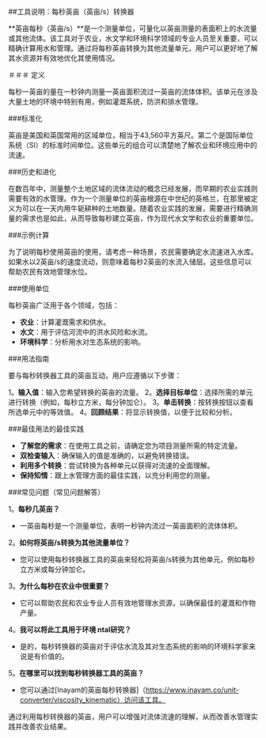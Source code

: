 ##工具说明：每秒英亩（英亩/s）转换器

**英亩每秒（英亩/s）**是一个测量单位，可量化以英亩测量的表面积上的水流量或其他流体。该工具对于农业，水文学和环境科学领域的专业人员至关重要，可以精确计算用水和管理。通过将每秒英亩转换为其他流量单元，用户可以更好地了解其水资源并有效地优化其使用情况。

＃＃＃ 定义

每秒一英亩的量在一秒钟内测量一英亩面积流过一英亩的流体体积。该单元在涉及大量土地的环境中特别有用，例如灌溉系统，防洪和排水管理。

###标准化

英亩是美国和英国常用的区域单位，相当于43,560平方英尺。第二个是国际单位系统（SI）的标准时间单位。这些单元的组合可以清楚地了解农业和环境应用中的流速。

###历史和进化

在数百年中，测量整个土地区域的流体流动的概念已经发展，而早期的农业实践则需要有效的水管理。作为一个测量单位的英亩根源在中世纪的英格兰，在那里被定义为可以在一天内用牛轭耕种的土地数量。随着农业实践的发展，需要进行精确测量的需求也是如此，从而导致每秒建立英亩，作为现代水文学和农业的重要单位。

###示例计算

为了说明每秒使用英亩的使用，请考虑一种场景，农民需要确定水流速进入水库。如果水以2英亩/s的速度流动，则意味着每秒2英亩的水流入储层。这些信息可以帮助农民有效地管理水位。

###使用单位

每秒英亩广泛用于各个领域，包括：

-  **农业**：计算灌溉需求和供水。
-  **水文**：用于评估河流中的洪水风险和水流。
-  **环境科学**：分析用水对生态系统的影响。

###用法指南

要与每秒转换器工具的英亩互动，用户应遵循以下步骤：

1。**输入值**：输入您希望转换的英亩的流量。
2。**选择目标单位**：选择所需的单元进行转换（例如，每秒立方米，每分钟加仑）。
3。**单击转换**：按转换按钮以查看所选单元中的等效值。
4。**回顾结果**：将显示转换值，以便于比较和分析。

###最佳用法的最佳实践

-  **了解您的需求**：在使用工具之前，请确定您为项目测量所需的特定流量。
-  **双检查输入**：确保输入的值是准确的，以避免转换错误。
-  **利用多个转换**：尝试转换为各种单元以获得对流速的全面理解。
-  **保持知情**：跟上水管理方面的最佳实践，以充分利用您的测量。

###常见问题（常见问题解答）

1。**每秒几英亩？**
- 一英亩每秒是一个测量单位，表明一秒钟内流过一英亩面积的流体体积。

2。**如何将英亩/s转换为其他流量单位？**
- 您可以使用每秒转换器工具的英亩来轻松将英亩/s转换为其他单元，例如每秒立方米或每分钟加仑。

3。**为什么每秒在农业中很重要？**
- 它可以帮助农民和农业专业人员有效地管理水资源，以确保最佳的灌溉和作物产量。

4。**我可以将此工具用于环境 ntal研究？**
- 是的，每秒转换器的英亩对于评估水流及其对生态系统的影响的环境科学家来说是有价值的。

5。**在哪里可以找到每秒转换器工具的英亩？**
- 您可以通过[Inayam的英亩每秒转换器]（https://www.inayam.co/unit-converter/viscosity_kinematic）访问该工具。

通过利用每秒转换器的英亩，用户可以增强对流体流速的理解，从而改善水管理实践并改善农业结果。